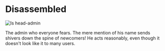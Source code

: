# Disassembled

![Is head-admin](https://badgen.net/static/status/head-admin/blue?icon=discord)

The admin who everyone fears. The mere mention of his name sends shivers down the
spine of newcomers! He acts reasonably, even though it doesn't look like it to many
users.
